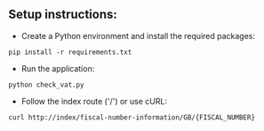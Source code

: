 ## Setup instructions:

* Create a Python environment and install the required packages:
```
pip install -r requirements.txt
```
* Run the application:
```
python check_vat.py
```
* Follow the index route ('/') or use cURL:
```
curl http://index/fiscal-number-information/GB/{FISCAL_NUMBER}
```